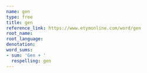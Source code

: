 ```yaml
---
name: gen
type: free
title: gen
reference_link: https://www.etymonline.com/word/gen
root_name: 
root_language: 
denotation: 
word_sums:
- sum: 'Gen + '
  respelling: gen
---
```


